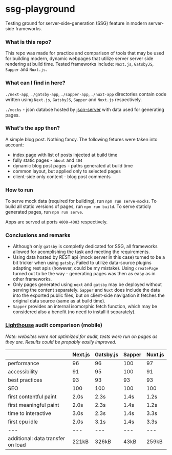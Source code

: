 # ssg-playground

Testing ground for server-side-generation (SSG) feature in modern server-side frameworks.

### What is this repo?

This repo was made for practice and comparison of tools that may be used for building modern,
dynamic webpages that utilize server server side rendering at build time. Tested frameworks include:
`Next.js`, `GatsbyJS`, `Sapper` and `Nuxt.js`.

### What can I find in here?

`./next-app`, `./gatsby-app`, `./sapper-app`, `./nuxt-app` directories contain code written using
`Next.js`, `GatsbyJS`, `Sapper` and `Nuxt.js` respectively.

`./mocks` - json databse hosted by [json-server](https://github.com/typicode/json-server) with data used for generating pages.

### What's the app then?

A simple blog post. Nothing fancy. The following fetures were taken into account:

-   index page with list of posts injected at build time
-   fully static pages - `about` and `404`
-   dynamic blog post pages - paths generated at build time
-   common layout, but applied only to selected pages
-   client-side only content - blog post comments

### How to run

To serve mock data (required for building), run `npm run serve-mocks`.
To build all static versions of pages, run `npm run build`.
To serve staticly generated pages, run `npm run serve`.

Apps are served at ports `4000-4003` respectively.

### Conclusions and remarks

-   Although only `gatsby` is completly dedicated for SSG, all frameworks allowed for acomplishing the task and meeting the requirements.
-   Using data hosted by REST api (mock server in this case) turned to be a bit tricker when using `gatsby`. Failed to utilize data-source plugins adapting rest apis (however, could be my mistake). Using `createPage` turned out to be the way - generating pages was then as easy as in other frameworks.
-   Only pages generated using `next` and `gatsby` may be deployed without serving the content separately. `Sapper` and `Nuxt` does include the data into the exported public files, but on client-side navigation it fetches the original data source (same as at build time).
-   `Sapper` provides an internal isomorphic fetch function, which may be considered also a benefit (no need to install it separately).

### [Lighthouse](https://developers.google.com/web/tools/lighthouse) audit comparison (mobile)

_Note: websites were not optimized for audit, tests were run on pages as they are. Results could be propably easily improved._

|                                   | Next.js | Gatsby.js | Sapper | Nuxt.js |
| --------------------------------- | ------- | --------- | ------ | ------- |
| performance                       | 96      | 96        | 100    | 97      |
| accessibility                     | 91      | 95        | 100    | 91      |
| best practices                    | 93      | 93        | 93     | 93      |
| SEO                               | 100     | 100       | 100    | 100     |
| first contentful paint            | 2.0s    | 2.3s      | 1.4s   | 1.2s    |
| first meaningful paint            | 2.0s    | 2.3s      | 1.4s   | 1.2s    |
| time to interactive               | 3.0s    | 2.3s      | 1.4s   | 3.3s    |
| first cpu idle                    | 2.0s    | 3.1s      | 1.4s   | 3.3s    |
| ---                               | ---     | ---       | ---    | ---     |
| additional: data transfer on load | 221kB   | 326kB     | 43kB   | 259kB   |
